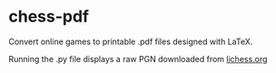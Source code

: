 # chess-pdf
Convert online games to printable .pdf files designed with LaTeX.

Running the .py file displays a raw PGN downloaded from [lichess.org](https://lichess.org/)
